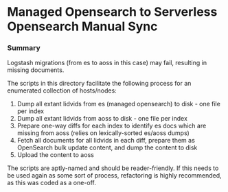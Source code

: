 # Managed Opensearch to Serverless Opensearch Manual Sync

### Summary
Logstash migrations (from es to aoss in this case) may fail, resulting in missing documents.

The scripts in this directory facilitate the following process for an enumerated collection of hosts/nodes:

1. Dump all extant lidvids from es (managed opensearch) to disk - one file per index
2. Dump all extant lidvids from aoss to disk - one file per index
3. Prepare one-way diffs for each index to identify es docs which are missing from aoss (relies on lexically-sorted es/aoss dumps)
4. Fetch all documents for all lidvids in each diff, prepare them as OpenSearch bulk update content, and dump the content to disk
5. Upload the content to aoss

The scripts are aptly-named and should be reader-friendly.  If this needs to be used again as some sort of process, refactoring is highly recommended, as this was coded as a one-off.
